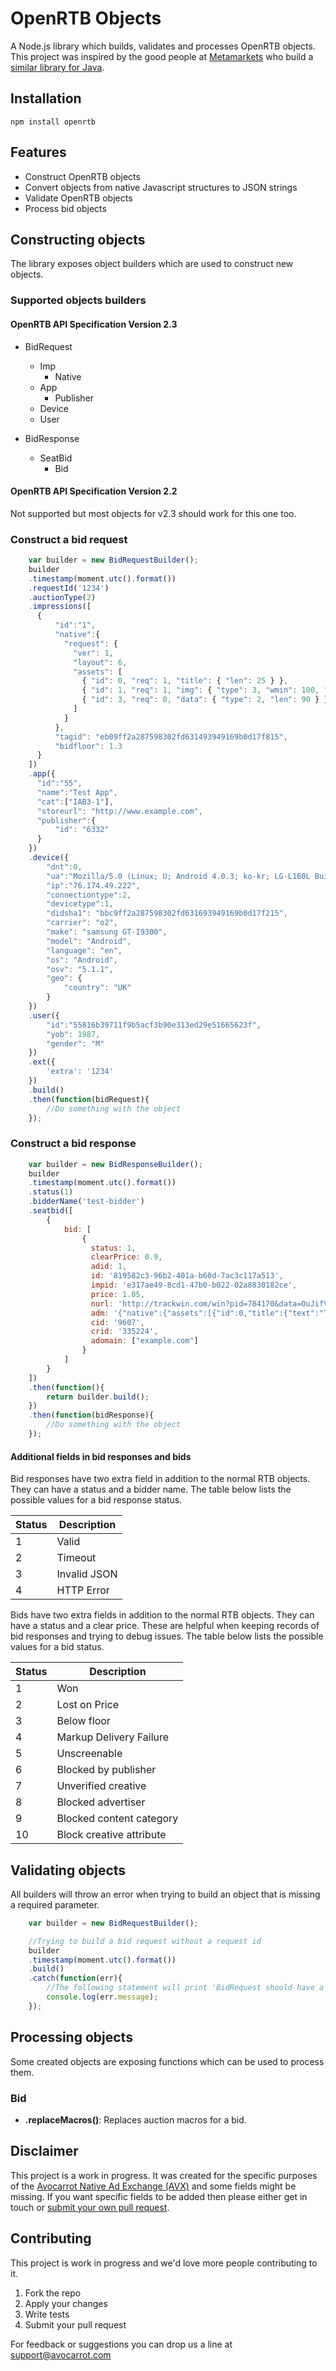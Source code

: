 # OpenRTB Objects

A Node.js library which builds, validates and processes OpenRTB objects. This project was inspired by the good people at [Metamarkets](https://metamarkets.com/) who build a [similar library for Java](https://github.com/metamx/rad-tech-datatypes). 

## Installation

```npm install openrtb```

## Features

- Construct OpenRTB objects
- Convert objects from native Javascript structures to JSON strings
- Validate OpenRTB objects
- Process bid objects

## Constructing objects

The library exposes object builders which are used to construct new objects. 

### Supported objects builders

#### OpenRTB API Specification Version 2.3

- BidRequest
	- Imp
	    - Native
	- App
	    - Publisher
	- Device
	- User
     
- BidResponse
    - SeatBid
        - Bid 

#### OpenRTB API Specification Version 2.2

Not supported but most objects for v2.3 should work for this one too.

### Construct a bid request
```javascript
    var builder = new BidRequestBuilder();
	builder
	.timestamp(moment.utc().format())
	.requestId('1234')
	.auctionType(2)
	.impressions([
	  {
	      "id":"1",
          "native":{
            "request": {
              "ver": 1,
              "layout": 6,
              "assets": [
                { "id": 0, "req": 1, "title": { "len": 25 } }, 
                { "id": 1, "req": 1, "img": { "type": 3, "wmin": 100, "hmin": 100 } },
                { "id": 3, "req": 0, "data": { "type": 2, "len": 90 } }
              ]
            }
          },
	      "tagid": "eb09ff2a287598302fd631493949169b0d17f815",
	      "bidfloor": 1.3
	  }
	])
	.app({
	  "id":"55",
	  "name":"Test App",
	  "cat":["IAB3-1"],
	  "storeurl": "http://www.example.com",
	  "publisher":{  
	      "id": "6332"
	  }
	})
	.device({
		"dnt":0,
		"ua":"Mozilla/5.0 (Linux; U; Android 4.0.3; ko-kr; LG-L160L Build/IML74K) AppleWebkit/534.30 (KHTML, like Gecko) Version/4.0 Mobile Safari/534.30",
		"ip":"76.174.49.222",
		"connectiontype":2,
		"devicetype":1,
		"didsha1": "bbc9ff2a287598302fd631693949169b0d17f215",
		"carrier": "o2",
		"make": "samsung GT-I9300",
		"model": "Android",
		"language": "en",
		"os": "Android",
		"osv": "5.1.1",
		"geo": {
		    "country": "UK"
		}
	})
	.user({
		"id":"55816b39711f9b5acf3b90e313ed29e51665623f",
		"yob": 1987,
		"gender": "M"
	})
	.ext({
		'extra': '1234'
	})
	.build()
	.then(function(bidRequest){
		//Do something with the object
	});
```

### Construct a bid response
```javascript
	var builder = new BidResponseBuilder();
	builder
	.timestamp(moment.utc().format())
	.status(1)
	.bidderName('test-bidder')
	.seatbid([
		{
			bid: [
				{
				  status: 1,
				  clearPrice: 0.9,
				  adid: 1,
				  id: '819582c3-96b2-401a-b60d-7ac3c117a513',
				  impid: 'e317ae49-8cd1-47b0-b022-02a8830182ce',
				  price: 1.05,
				  nurl: 'http://trackwin.com/win?pid=784170&data=OuJifVtEK&price=${AUCTION_PRICE}',
				  adm: '{"native":{"assets":[{"id":0,"title":{"text":"Test Campaign"}},{"id":1,"img":{"url":"http://cdn.exampleimage.com/a/100/100/2639042","w":100,"h":100}},{"id":2,"img":{"url":"http://cdn.exampleimage.com/a/50/50/2639042","w":50,"h":50}},{"id":3,"data":{"value":"This is an amazing offer..."}},{"id":5,"data":{"value":"Install"}}],"link":{"url":"http://trackclick.com/Click?data=soDvIjYdQMm3WBjoORcGaDvJGOzgMvUap7vAw2"},"imptrackers":["http://trackimp.com/Pixel/Impression/?bidPrice=${AUCTION_PRICE}&data=OuJifVtEKZqw3Hw7456F-etFgvhJpYOu0&type=img"]}}',
				  cid: '9607',
				  crid: '335224',
				  adomain: ["example.com"] 
				} 
			]
		}
	])
	.then(function(){
  		return builder.build();
	})
	.then(function(bidResponse){
		//Do something with the object
	});
```

#### Additional fields in bid responses and bids

Bid responses have two extra field in addition to the normal RTB objects. They can have a status and a bidder name. The table below lists the possible values for a bid response status.

| Status  | Description  |
|---|---|
| 1  | Valid  |
| 2  | Timeout |
| 3  | Invalid JSON |
| 4  | HTTP Error  |

Bids have two extra fields in addition to the normal RTB objects. They can have a status and a clear price. These are helpful when keeping records of bid responses and trying to debug issues. The table below lists the possible values for a bid status.

| Status  | Description  |
|---|---|
| 1  | Won  |
| 2  | Lost on Price |
| 3  | Below floor  |
| 4  | Markup Delivery Failure  |
| 5  | Unscreenable  |
| 6  | Blocked by publisher  |
| 7  | Unverified creative  |
| 8  | Blocked advertiser  |
| 9  | Blocked content category  |
| 10  | Block creative attribute |

## Validating objects

All builders will throw an error when trying to build an object that is missing a required parameter.

```javascript
	var builder = new BidRequestBuilder();

	//Trying to build a bid request without a request id
	builder
    .timestamp(moment.utc().format())
	.build()
	.catch(function(err){
		//The following statement will print 'BidRequest should have a requestId'
		console.log(err.message);
	});
```

## Processing objects

Some created objects are exposing functions which can be used to process them.

### Bid

- **.replaceMacros()**: Replaces auction macros for a bid. 


## Disclaimer

This project is a work in progress. It was created for the specific purposes of the [Avocarrot Native Ad Exchange (AVX)](http://www.avocarrot.com/avx/) and some fields might be missing. If you want specific fields to be added then please either get in touch or [submit your own pull request](#contributing).

## Contributing

This project is work in progress and we'd love more people contributing to it. 

1. Fork the repo
2. Apply your changes
3. Write tests
4. Submit your pull request

For feedback or suggestions you can drop us a line at support@avocarrot.com